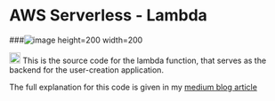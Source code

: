 # AWS Serverless - Lambda

###![image height=200 width=200](https://user-images.githubusercontent.com/54572908/147640842-5cce8bb0-dc5f-4a53-8ca3-f469c3514037.png)

<img alt="badge" height=20 src="https://user-images.githubusercontent.com/54572908/147640842-5cce8bb0-dc5f-4a53-8ca3-f469c3514037.png">
This is the source code for the lambda function, that serves as the backend for the user-creation application.

The full explanation for this code is given in my [medium blog article](https://vishakhavel.medium.com/aws-lambda-writing-slick-seamless-and-scalable-software-fc12c95da474)



